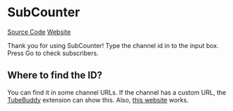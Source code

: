 # SubCounter
[Source Code](/index.html)
[Website](https://infinity-atom.github.io/SubCounter/index.html)


Thank you for using SubCounter!
Type the channel id in to the input box. Press Go to check subscribers.
## Where to find the ID?
You can find it in some channel URLs.
If the channel has a custom URL, the [TubeBuddy](https://www.tubebuddy.com/) extension can show this. Also, [this website](https://commentpicker.com/youtube-channel-id.php) works.
